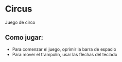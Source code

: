 # Circus
Juego de circo

## Como jugar:
  - Para comenzar el juego, oprimir la barra de espacio
  - Para mover el trampolin, usar las flechas del teclado
